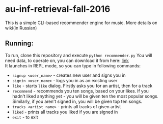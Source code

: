 # au-inf-retrieval-fall-2016

This is a simple CLI-based recommender engine for music. More details on wiki(in Russian)

## Running:
To run, clone this repository and execute `python recommender.py`
You will need data, to operate on, you can download it from here: [link](https://drive.google.com/open?id=0B2baED5e1OEQSzhUWGh1Zk94QlE)  
It launches in REPL mode, so you can type in following commands:
    
*  `signup <user_name>` - creates new user and signs you in
* `signin <user_name>` - logs you in as an existing user
* `like` - starts `like` dialog. Firstly asks you for an artist, then for a track
* `recommend` - recommends you ten songs, based on your likes. If you hadn't liked anything yet - you will be given ten the most popular songs. Similarly, if you aren't signed in, you will be given top ten songs.
* `tracks <artist_name>` - prints all tracks of given artist
* `liked` - prints all tracks you liked if you are signed in
* `exit` - to exit